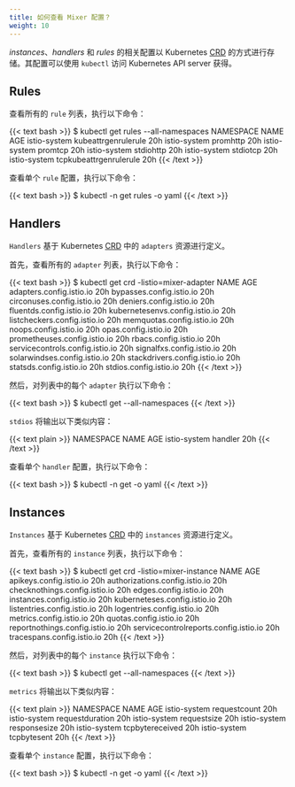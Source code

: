 ```yaml
---
title: 如何查看 Mixer 配置？
weight: 10
---
```


*instances*、*handlers* 和 *rules* 的相关配置以 Kubernetes [CRD](https://kubernetes.io/docs/concepts/extend-kubernetes/api-extension/custom-resources/) 的方式进行存储。其配置可以使用 `kubectl` 访问 Kubernetes API server 获得。

## Rules

查看所有的 `rule` 列表，执行以下命令：

{{< text bash >}}
$ kubectl get rules --all-namespaces
NAMESPACE      NAME                     AGE
istio-system   kubeattrgenrulerule      20h
istio-system   promhttp                 20h
istio-system   promtcp                  20h
istio-system   stdiohttp                20h
istio-system   stdiotcp                 20h
istio-system   tcpkubeattrgenrulerule   20h
{{< /text >}}

查看单个 `rule` 配置，执行以下命令：

{{< text bash >}}
$ kubectl -n <namespace> get rules <name> -o yaml
{{< /text >}}

## Handlers

`Handlers` 基于 Kubernetes [CRD](https://kubernetes.io/docs/concepts/extend-kubernetes/api-extension/custom-resources/#customresourcedefinitions) 中的 `adapters` 资源进行定义。

首先，查看所有的 `adapter` 列表，执行以下命令：

{{< text bash >}}
$ kubectl get crd -listio=mixer-adapter
NAME                              AGE
adapters.config.istio.io          20h
bypasses.config.istio.io          20h
circonuses.config.istio.io        20h
deniers.config.istio.io           20h
fluentds.config.istio.io          20h
kubernetesenvs.config.istio.io    20h
listcheckers.config.istio.io      20h
memquotas.config.istio.io         20h
noops.config.istio.io             20h
opas.config.istio.io              20h
prometheuses.config.istio.io      20h
rbacs.config.istio.io             20h
servicecontrols.config.istio.io   20h
signalfxs.config.istio.io         20h
solarwindses.config.istio.io      20h
stackdrivers.config.istio.io      20h
statsds.config.istio.io           20h
stdios.config.istio.io            20h
{{< /text >}}

然后，对列表中的每个 `adapter` 执行以下命令：

{{< text bash >}}
$ kubectl get <adapter kind name> --all-namespaces
{{< /text >}}

`stdios` 将输出以下类似内容：

{{< text plain >}}
NAMESPACE      NAME      AGE
istio-system   handler   20h
{{< /text >}}

查看单个 `handler` 配置，执行以下命令：

{{< text bash >}}
$ kubectl -n <namespace> get <adapter kind name> <name> -o yaml
{{< /text >}}

## Instances

`Instances` 基于 Kubernetes [CRD](https://kubernetes.io/docs/concepts/extend-kubernetes/api-extension/custom-resources/#customresourcedefinitions) 中的 `instances` 资源进行定义。

首先，查看所有的 `instance` 列表，执行以下命令：

{{< text bash >}}
$ kubectl get crd -listio=mixer-instance
NAME                                    AGE
apikeys.config.istio.io                 20h
authorizations.config.istio.io          20h
checknothings.config.istio.io           20h
edges.config.istio.io                   20h
instances.config.istio.io               20h
kuberneteses.config.istio.io            20h
listentries.config.istio.io             20h
logentries.config.istio.io              20h
metrics.config.istio.io                 20h
quotas.config.istio.io                  20h
reportnothings.config.istio.io          20h
servicecontrolreports.config.istio.io   20h
tracespans.config.istio.io              20h
{{< /text >}}

然后，对列表中的每个 `instance` 执行以下命令：

{{< text bash >}}
$ kubectl get <instance kind name> --all-namespaces
{{< /text >}}

`metrics` 将输出以下类似内容：

{{< text plain >}}
NAMESPACE      NAME              AGE
istio-system   requestcount      20h
istio-system   requestduration   20h
istio-system   requestsize       20h
istio-system   responsesize      20h
istio-system   tcpbytereceived   20h
istio-system   tcpbytesent       20h
{{< /text >}}

查看单个 `instance` 配置，执行以下命令：

{{< text bash >}}
$ kubectl -n <namespace> get <instance kind name> <name> -o yaml
{{< /text >}}
